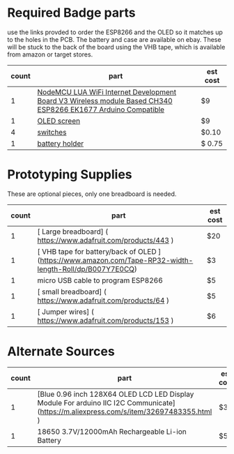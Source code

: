 # Required Badge parts

use the links provded to order the ESP8266 and the OLED so it matches up to the holes in the PCB.
The battery and case are available on ebay. These will be stuck to the back of the board using the VHB tape, which is available from amazon or target stores.

| count | part | est cost |
| --- | --- | --- |
| 1 | [NodeMCU LUA WiFi Internet Development Board V3 Wireless module Based CH340 ESP8266 EK1677 Arduino Compatible]( https://smile.amazon.com/gp/product/B010O1G1ES/ )| $9 |
| 1 | [ OLED screen](https://www.amazon.com/gp/product/B00O2KDQBE) | $9 | 
| 4 | [switches]( http://www.digikey.com/product-detail/en/te-connectivity-alcoswitch-switches/1825910-6/450-1650-ND/1632536 ) | $0.10 |
| 1 | [battery holder](https://www.sparkfun.com/products/13113) | $ 0.75 |


# Prototyping Supplies

These are optional pieces, only one breadboard is needed. 

| count | part | est cost |
| --- | --- | --- |
| 1 | [ Large breadboard] ( https://www.adafruit.com/products/443 )  | $20 |
| 1 | [ VHB tape for battery/back of OLED ] (https://www.amazon.com/Tape-RP32-width-length-Roll/dp/B007Y7E0CQ) | $3 |
| 1 | micro USB cable to program ESP8266 | $5 | 
| 1 | [ small breadboard] (  https://www.adafruit.com/products/64 ) | $5 | 
| 1 | [ Jumper wires] ( https://www.adafruit.com/products/153 ) | $6 | 

# Alternate Sources

| count | part | est cost |
| --- | --- | --- |
| 1 | [Blue 0.96 inch 128X64 OLED LCD LED Display Module For arduino IIC I2C Communicate] (https://m.aliexpress.com/s/item/32697483355.html ) | $3 | 
| 1 | 18650 3.7V/12000mAh Rechargeable Li-ion Battery | $5 |
